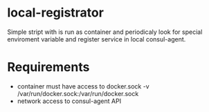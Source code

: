 # local-registrator
Simple stript with is run as container and periodicaly look for special enviroment variable and register service in local consul-agent.

# Requirements
- container must have access to docker.sock
-v /var/run/docker.sock:/var/run/docker.sock
- network access to consul-agent API
